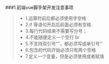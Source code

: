 ###1.前端vue脚手架开发注意事项

 > * 1.运算符前后都必须使用字空格
 > * 2.if 等语句开启后前面必须有空格
 > * 3.每行代码结束不需要写分号；
 > * 4.不能随便定义一个空行  br
 > * 5.不支持双引号“”，都必须写成单引号‘’
 > * 6.包含的代码开始必须只有两个空格
 > * 7.定义一个变量，但是必须使用或者赋值
 
 

